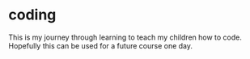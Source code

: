 # coding

This is my journey through learning to teach my children how to code. Hopefully this can be used for a future course one day.
